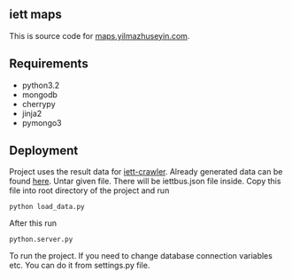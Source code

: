 iett maps
---------

This is source code for [maps.yilmazhuseyin.com](http://maps.yilmazhuseyin.com).

Requirements
------------
* python3.2
* mongodb
* cherrypy
* jinja2
* pymongo3

Deployment
----------

  Project uses the result data for [iett-crawler](https://github.com/huseyinyilmaz/iett-crawler). Already generated data can be found [here](http://cdn.yilmazhuseyin.com/data/iettbus.tar.gz). Untar given file. There will be iettbus.json file inside. Copy this file into root directory of the project and run 

    python load_data.py

After this run

    python.server.py

To run the project. If you need to change database connection variables etc. You can do it from settings.py file.

